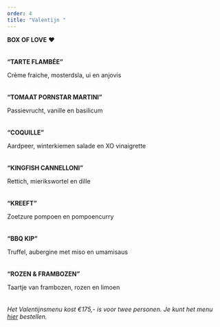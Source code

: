 ```yaml
---
order: 4
title: "Valentijn "
---
```

**BOX OF LOVE** ❤️\
\
\
**“TARTE FLAMBÉE”** 

Crème fraiche, mosterdsla, ui en anjovis\
\
\
**“TOMAAT PORNSTAR MARTINI”** 

Passievrucht, vanille en basilicum \
\
\
**“COQUILLE”** 

Aardpeer, winterkiemen salade en XO vinaigrette \
\
\
**“KINGFISH CANNELLONI”**

Rettich, mierikswortel en dille \
\
\
**“KREEFT”** 

Zoetzure pompoen en pompoencurry \
\
\
**“BBQ KIP”** 

Truffel, aubergine met miso en umamisaus\
\
\
**“ROZEN & FRAMBOZEN”** 

Taartje van frambozen, rozen en limoen \
\
\
*Het Valentijnsmenu kost €175,- is voor twee personen. Je kunt het menu [hier](https://wwc.resengo.com/indexframe?companyShortCode=Restaurant_Jaime_van_Heije_Ouderkerk_ad_Amstel&Lang=NL&url=pq%2FFsL5gXV3FwLxirI%2BhvZuhwV2JnpdSlZWpwFydv7m%2BwM61nbehoXN2gnmgf3ZnalSAp6N1eI1raISZlJV2emNLinaZf155e6Cbm4dwf3F4n3WUiV6YhJyVnI5ja41qdk6bi6l4i4VsoZ53gFyWhYCBdbjPoF2ty6SqYp3Flw%3D%3D) bestellen.*